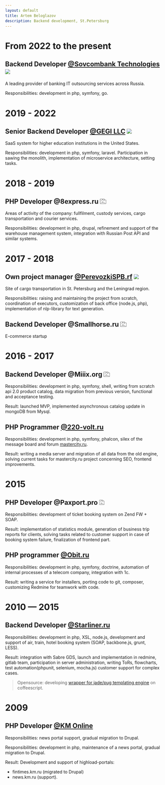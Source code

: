 ```yaml
---
layout: default
title: Artem Beloglazov
description: Backend development, St.Petersburg
---
```


# From 2022 to the present

## Backend Developer [@Sovcombank Technologies](https://sovcombank.it) <a href="https://sovcombank.it" id="sovcombank"><img src="https://sovcombank.it/favicon.ico" height="16"/></a>

A leading provider of banking IT outsourcing services across Russia.

Responsibilities: development in php, symfony, go.

# 2019 - 2022

## Senior Backend Developer [@GEGI LLC](https://www.gegi.co) <a href="https://www.gegi.co" id="gegi"><img src="https://www.gegi.co/img/favicon.ico" height="16"/></a>

SaaS system for higher education institutions in the United States.

Responsibilities: development in php, symfony, laravel. Participation in sawing the monolith, implementation of microservice architecture, setting tasks.

# 2018 - 2019

## PHP Developer @8express.ru <a href="https://web.archive.org/web/20220706161234/http://8express.ru/" id="8express"><img src="/company_404.png" height="16"/></a>

Areas of activity of the company: fullfilment, custody services, cargo transportation and courier services.

Responsibilities: development in php, drupal, refinement and support of the warehouse management system, integration with Russian Post API and similar systems.

# 2017 - 2018

## Own project manager [@PerevozkiSPB.rf](http://перевозкиспб.рф) <a href="http://перевозкиспб.рф" id="perevozki"><img src="http://xn--90abialgn4afhes.xn--p1ai/favicon.ico" height="16"/></a>

Site of cargo transportation in St. Petersburg and the Leningrad region.

Responsibilities: raising and maintaining the project from scratch, coordination of executors, customization of back office (node.js, php), implementation of nlp-library for text generation.

## Backend Developer @Smallhorse.ru <img src="/company_404.png" height="16"/>

E-commerce startup

# 2016 - 2017

## Backend Developer @Miiix.org <a href="https://web.archive.org/web/20160313130427/http://miiix.org/login/" id="Miiix"><img src="/company_404.png" height="16"/></a>

Responsibilities: development in php, symfony, shell, writing from scratch api 2.0 product catalog, data migration from previous version, functional and acceptance testing.

Result: launched MVP, implemented asynchronous catalog update in mongoDB from Mysql.

## PHP Programmer [@220-volt.ru](http://www.220-volt.ru) <a href="http://www.220-volt.ru" id="220"><img src="https://www.220-volt.ru/favicon.svg" height="16" width="16"/></a>

Responsibilities: development in php, symfony, phalcon, silex of the message board and forum [mastercity.ru](http://mastercity.ru).

Result: writing a media server and migration of all data from the old engine, solving current tasks for mastercity.ru project concerning SEO, frontend improvements.

# 2015

## PHP Developer @Paxport.pro <a href="https://web.archive.org/web/20170424181349/http://paxport.pro/" id="paxport"><img src="/company_404.png" width="16" height="16"/></a>

Responsibilities: development of ticket booking system on Zend FW + SOAP.

Result: implementation of statistics module, generation of business trip reports for clients, solving tasks related to customer support in case of booking system failure, finalization of frontend part.

## PHP programmer [@Obit.ru](http://www.obit.ru) <a href="http://www.obit.ru/en/" id="obit"><img src="https://www.obit.ru/favicon.ico" height="16" width="16"/></a>

Responsibilities: development in php, symfony, doctrine, automation of internal processes of a telecom company, integration with 1c.

Result: writing a service for installers, porting code to git, composer, customizing Redmine for teamwork with code.


# 2010 — 2015

## Backend Developer [@Starliner.ru](http://starliner.ru) <a href="http://starliner.ru" id="starliner"><img src="https://info.starliner.ru/wp-content/uploads/2018/02/icon-180x180-150x150.png" width="16" height="16"/></a>

Responsibilities: development in php, XSL, node.js, development and support of air, train, hotel booking system (SOAP, backbone.js, grunt, LESS).

Result: integration with Sabre GDS, launch and implementation in redmine, gitlab team, participation in server administration, writing ToRs, flowcharts, test automation(phpunit, selenium, mocha.js) customer support for complex cases.

> Opensource: developing [wrapper for jade/pug templating engine](https://www.npmjs.com/package/coffee-jade-wrapper) on coffeescript.

# 2009

## PHP Developer [@KM Online](http://km.ru) <a href="http://km.ru" id="km"><img src="https://www.km.ru/sites/default/files/kmru_favicon.ico" height="16" width="16"/></a>

Responsibilities: news portal support, gradual migration to Drupal.

Responsibilities: development in php, maintenance of a news portal, gradual migration to Drupal.

Result:
Development and support of highload-portals:
- fintimes.km.ru (migrated to Drupal)
- news.km.ru (support).
